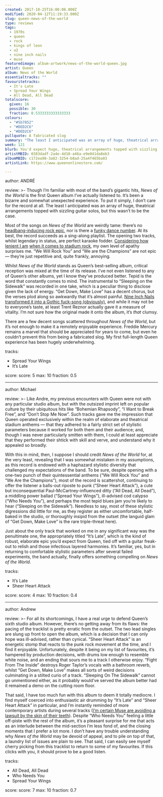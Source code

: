 ```yaml
---
created: 2017-10-25T16:00:08.000Z
modified: 2020-04-12T11:19:33.000Z
slug: queen-news-of-the-world
type: reviews
tags:
  - 1970s
  - queen
  - rock
  - kings of leon
  - u2
  - nine inch nails
  - muse
featuredimage: album-artwork/news-of-the-world-queen.jpg
artist: Queen
album: News of the World
essentialtracks: ""
favouritetracks:
  - It's Late
  - Spread Your Wings
  - All Dead, All Dead
totalscore:
  given: 16
  possible: 30
  fraction: 0.5333333333333333
colours:
  - "#5b7852"
  - "#DED2C6"
  - "#DED2C6"
pullquote: A fabricated slog
summary: "The least I anticipated was an array of huge, theatrical arrangements topped with sizzling guitar solos, but this wasn’t to be the case. Most of the songs on News of the World are weirdly tame: there’s no headbang-inducing rock epic, nor is there a funky dance number."
week: 121
blurb: You'd expect huge, theatrical arrangements topped with sizzling guitar solos, but this wasn’t to be. Most of the songs on News of the World are weirdly tame.
artistMBID: 0383dadf-2a4e-4d10-a46a-e9e041da8eb3
albumMBID: c172ea98-3a82-3254-b8ad-25a4f465ba03
artistLink: https://www.queenonlinestore.com/

---
```


author: ANDRÉ

review: >-
  Though I’m familiar with most of the band’s gigantic hits, *News of the World* is the first Queen album I’ve actually listened to. It’s been a bizarre and somewhat unexpected experience. To put it simply, I don’t care for the record at all. The least I anticipated was an array of huge, theatrical arrangements topped with sizzling guitar solos, but this wasn’t to be the case. 
  
  Most of the songs on *News of the World* are weirdly tame: there’s no [headbang-inducing rock epic](https://www.youtube.com/watch?v=fJ9rUzIMcZQ), nor is there a [funky dance number](https://www.youtube.com/watch?v=rY0WxgSXdEE). At its best, the record succeeds as a sing-along playlist. The opening two tracks, whilst legendary in status, are perfect karaoke fodder. [Considering how lenient I am](/reviews/kings-of-leon-because-of-the-times/) [when it comes to stadium rock](/reviews/u2-the-joshua-tree/), my own level of apathy surprises me. “We Will Rock You” and “We are the Champions” are not epic — they’re just repetitive and, quite frankly, annoying.

  Whilst *News of the World* stands as Queen’s best-selling album, critical reception was mixed at the time of its release. I’ve not even listened to any of Queen’s other albums, yet I know they’ve produced better. Tepid is the word that constantly comes to mind. The instrumental to “Sleeping on the Sidewalk” was recorded in one take, which is a peculiar thing to disclose given the lack of energy. “Get Down, Make Love” has a decent chorus, but the verses plod along so awkwardly that it’s almost painful. [Nine Inch Nails transformed it into a Gothic fuck-song (obviously)](https://www.youtube.com/watch?v=-pB7LeVB8bw), and while it may not be to everyone’s taste, at least Trent Reznor actually gave it a measure of vitality. I’m not sure how the original made it onto the album, it’s *that* clumsy.
  
   There are a few decent songs scattered throughout *News of the World*, but it’s not enough to make it a remotely enjoyable experience. Freddie Mercury remains a marvel that should be appreciated for years to come, but even he couldn’t prevent this from being a fabricated slog. My first full-length Queen experience has been hugely underwhelming.

tracks:
  - Spread Your Wings
  - ­­It’s Late

score:
  score: 5
  max: 10
  fraction: 0.5

---
author: Michael

review: >-
  Like Andre, my previous encounters with Queen were not with any particular studio album, but with the outsized imprint left on popular culture by their ubiquitous hits like “Bohemian Rhapsody”, “I Want to Break Free”, and “Don’t Stop Me Now”. Such tracks gave me the impression that Queen operated exclusively within the realm of elaborate and theatrical stadium anthems — that they adhered to a fairly strict set of stylistic parameters because it worked for both them and their audience; and, though I was never particularly smitten with them, I could at least appreciate that they performed their shtick with skill and verve, and understand why it appealed so broadly. 
  
  With this in mind, then, I suppose I should credit *News of the World* for, at the very least, revealing that I was somewhat mistaken in my assumptions, as this record is endowed with a haphazard stylistic diversity that challenged my expectations of the band. To be sure, despite opening with a one-two punch of their quintessential anthems (“We Will Rock You” and “We Are the Champions”), most of the record is scattershot, continuing to offer the listener a balls-out riposte to punk (“Sheer Heart Attack”), a cute but inconsequential Paul-McCartney-influenced ditty (“All Dead, All Dead”), a middling power ballad (“Spread Your Wings”), ill-advised cod calypso (“Who Needs You”), and perhaps the most tepid blues jam you’re likely to hear (“Sleeping on the Sidewalk”). Needless to say, most of these stylistic digressions did little for me, as they register as either uncomfortable, half-baked in the studio, or thoroughly insipid from the outset (the languid glam of “Get Down, Make Love” is the rare triple-threat here). 
  
  Just about the only track that worked on me in any significant way was the penultimate one, the appropriately titled “It’s Late”, which is the kind of robust, elaborate epic you’d expect from Queen, tied off with a guitar freak-out to relish and those infectious layered harmonies. It’s familiar, yes, but in returning to comfortable stylistic parameters after several failed experiments, the band actually, finally offers something compelling on *News of the World*.

tracks:
  - It’s Late
  - ­­Sheer Heart Attack

score:
  score: 4
  max: 10
  fraction: 0.4

---
author: Andrew

review: >-
  For all its shortcomings, I have a real urge to defend Queen’s sixth studio album. However, there’s no getting away from its flaws: the pacing of the tracklist is pretty erratic from the outset. The two lead singles are slung up front to open the album, which is a decision that I can only hope was ill-advised, rather than cynical. “Sheer Heart Attack” is an energetic stomp that reacts to the punk rock movement at the time, and I find it enjoyable. Unfortunately, despite it being on my list of favourites, it’s hampered by production decisions, with drums low enough to resemble white noise, and an ending that sours me to a track I otherwise enjoy. “Fight From The Inside” destroys Roger Taylor’s vocals with a bathroom reverb, whilst “Get Down, Make Love” makes all sorts of weird decisions culminating in a stilted curio of a track. “Sleeping On The Sidewalk” cannot go unmentioned either, as it probably would’ve served the album better had it remained a demo on the cutting room floor. 
  
  That said, I have too much fun with this album to deem it totally mediocre. I find myself coerced into enthusiastic air drumming by “It’s Late” and “Sheer Heart Attack” in particular, and I’m instantly reminded of more contemporary artists during several tracks ([I’m certain Muse are avoiding a lawsuit by the skin of their teeth](/reviews/muse-drones/)). Despite “Who Needs You” feeling a little off-piste with the rest of the album, it’s a pleasant surprise for me that acts as an interlude between the mid-section I’m less fond of, and the closing moments that I prefer a lot more. I don’t have any trouble understanding why *News of the World* may be devoid of appeal, and to pile on top of that, a laundry list of issues are plain to see. That said, I can easily see myself cherry picking from this tracklist to return to some of my favourites. If this clicks with you, it should prove to be a good listen.

tracks:
  - All Dead, All Dead
  - ­­Who Needs You
  - ­­Spread Your Wings

score:
  score: 7
  max: 10
  fraction: 0.7
